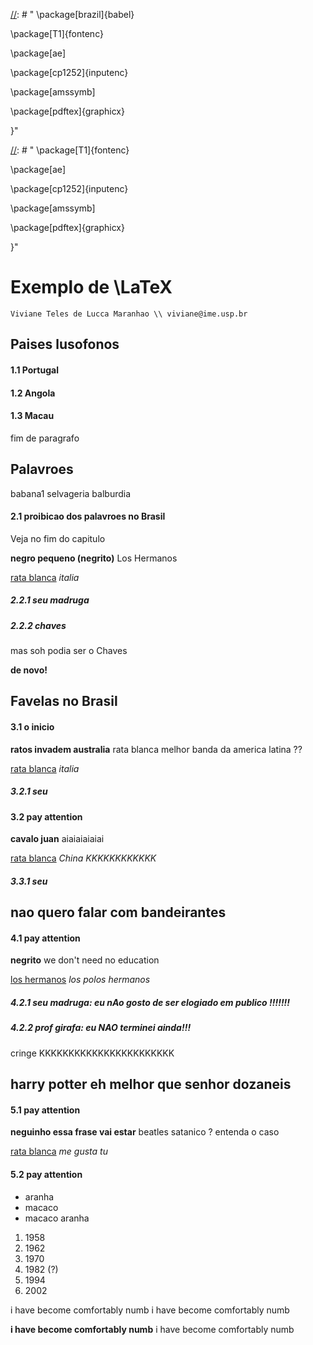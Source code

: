 [//]: # "\documentclass[12pt]{article}}"

[//]: # "
\package[brazil]{babel}

\package[T1]{fontenc}

\package[ae]

\package[cp1252]{inputenc}

\package[amssymb]

\package[pdftex]{graphicx}

}"

[//]: # "
\package[T1]{fontenc}

\package[ae]

\package[cp1252]{inputenc}

\package[amssymb]

\package[pdftex]{graphicx}

}"

# Exemplo de \LaTeX

	Viviane Teles de Lucca Maranhao \\ viviane@ime.usp.br



## Paises lusofonos

#### **1.1	Portugal**


#### **1.2	Angola**


#### **1.3	Macau**


fim de paragrafo 

## Palavroes

babana1 selvageria balburdia 

#### **2.1	proibicao dos palavroes no Brasil**


Veja no fim do capitulo 

**negro pequeno (negrito)** Los Hermanos 

<ins>rata blanca</ins> *italia*   

##### **2.2.1	seu madruga**


##### **2.2.2	chaves**


mas soh podia ser o Chaves 

**de novo!**   

## Favelas no Brasil

#### **3.1	o inicio**


**ratos invadem australia** rata blanca melhor banda da america latina ?? 

<ins>rata blanca</ins> *italia*   

##### **3.2.1	seu**


#### **3.2	pay attention**


**cavalo juan** aiaiaiaiaiai 

<ins>rata blanca</ins> *China KKKKKKKKKKKK*   

##### **3.3.1	seu**


## nao quero falar com bandeirantes

#### **4.1	pay attention**


**negrito** we don't need no education 

<ins>los hermanos</ins> *los polos hermanos*   

##### **4.2.1	seu madruga: eu nAo gosto de ser elogiado em publico !!!!!!!**


##### **4.2.2	prof girafa: eu NAO terminei ainda!!!**


cringe KKKKKKKKKKKKKKKKKKKKKKK 

## harry potter eh melhor que senhor dozaneis

#### **5.1	pay attention**


**neguinho essa frase vai estar** beatles satanico ? entenda o caso 

<ins>rata blanca</ins> *me gusta tu*   

#### **5.2	pay attention**


* aranha 
* macaco
* macaco aranha


1. 1958
1. 1962
1. 1970
1. 1982 (?)
1. 1994
1. 2002


i have become comfortably numb i have become comfortably numb 

**i have become comfortably numb** i have become comfortably numb 

